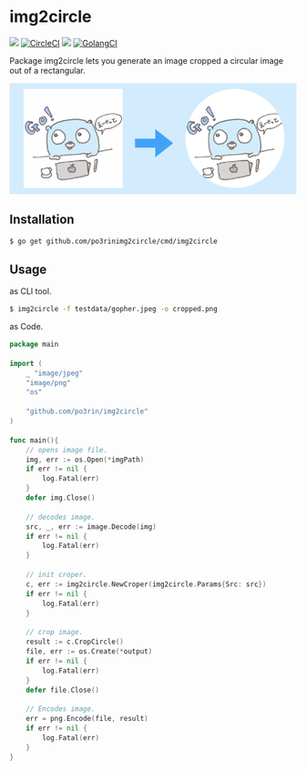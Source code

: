# img2circle

<img src="https://img.shields.io/badge/go-v1.11-blue.svg"/> [![CircleCI](https://circleci.com/gh/po3rin/img2circle.svg?style=shield)](https://circleci.com/gh/po3rin/img2circle) <a href="https://codeclimate.com/github/po3rin/img2circle/maintainability"><img src="https://api.codeclimate.com/v1/badges/8c9276a15d62f99fccf0/maintainability" /></a> [![GolangCI](https://golangci.com/badges/github.com/po3rin/img2circle.svg)](https://golangci.com)

Package img2circle lets you generate an image cropped a circular image out of a rectangular.

<img src="src/cover.png">

## Installation

```
$ go get github.com/po3rinimg2circle/cmd/img2circle
```

## Usage

as CLI tool.

```bash
$ img2circle -f testdata/gopher.jpeg -o cropped.png
```

as Code.

```go
package main

import (
    _ "image/jpeg"
    "image/png"
    "os"

    "github.com/po3rin/img2circle"
)

func main(){
    // opens image file.
    img, err := os.Open(*imgPath)
	if err != nil {
		log.Fatal(err)
	}
	defer img.Close()

    // decodes image.
	src, _, err := image.Decode(img)
	if err != nil {
		log.Fatal(err)
	}

    // init croper.
	c, err := img2circle.NewCroper(img2circle.Params{Src: src})
	if err != nil {
		log.Fatal(err)
	}

    // crop image.
	result := c.CropCircle()
	file, err := os.Create(*output)
	if err != nil {
		log.Fatal(err)
	}
	defer file.Close()

    // Encodes image.
	err = png.Encode(file, result)
	if err != nil {
		log.Fatal(err)
	}
}
```
